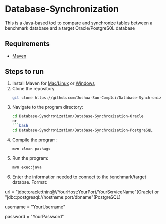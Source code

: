 # Database-Synchronization
This is a Java-based tool to compare and synchronize tables between a benchmark database and a target Oracle/PostgreSQL database

## Requirements
- [Maven](https://maven.apache.org/download.cgi)

## Steps to run
1. Install Maven for [Mac/Linux](https://dlcdn.apache.org/maven/maven-3/3.9.9/binaries/apache-maven-3.9.9-bin.tar.gz) or [Windows](https://dlcdn.apache.org/maven/maven-3/3.9.9/binaries/apache-maven-3.9.9-bin.zip)
2. Clone the repository:
   ```bash
   git clone https://github.com/Joshua-Sun-CompSci/Database-Synchronization.git
3. Navigate to the program directory:
   ```bash
   cd Database-Synchronization/Database-Synchronization-Oracle
   or
   ```bash
   cd Database-Synchronization/Database-Synchronization-PostgreSQL
4. Compile the program:
   ```bash
   mvn clean package
5. Run the program:
   ```bash
   mvn exec:java
6. Enter the information needed to connect to the benchmark/target databse. Format:

url = "jdbc:oracle:thin:@//YourHost:YourPort/YourServiceName"(Oracle) or "jdbc:postgresql://hostname:port/dbname"(PostgreSQL)

username = "YourUsername"

password = "YourPassword"
